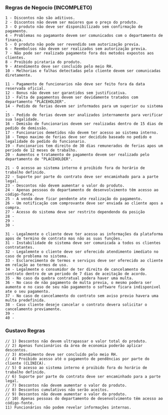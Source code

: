 ### Regras de Negocio (INCOMPLETO)

    1 - Discontos não são aditivos.
    2 - Discontos não devem ser maiores que o preço do produto.
    3 - O produto não deve ser disponibilizado sem confirmação de pagamento.
    4 - Problemas no pagamanto devem ser comunicados com o departamento de finança.
    5 - O produto não pode ser revendido sem autorização previa.
    6 - Reembolsos não devem ser realizados sem autorização previa.
    7 - Não pode ser realizado pagamento fora dos metodos expostos aos clientes.
    8 - Proibido pirataria do produto.
    9 - Atendimento deve ser concluído pelo meio RH.
    10 - Melhorias e falhas detectadas pelo cliente devem ser comunicadas diretamente.

    11 - Pagamento de funcionarios não deve ser feito fora da data reservada oficial.
    12 - Bonus não devem ser garantidos sem justificativa.
    13 - Falta de pagamentos devem ser devidamente tratados com departamento "PLACEHOLDER".
    14 - Pedido de ferias devem ser informados para um superior ou sistema .
    15 - Pedido de ferias devem ser analizados internamente para verificar sua legalidade.
    16 - Demisão de funcionarios devem ser realizadas dentro de 15 dias de pedido de demissão.
    17 - Funcionarios demetidos não devem ter acesso ao sistema interno.
    18 - Tempo maximo de ferias deve ser decidido baseado no pedido e legalidade do pedido do funcionario.
    19 - Funcionarios tem direito de 30 dias remunerados de ferias apos um periodo de 12 meses de trabalho.
    20 - Aumentos e tratamento de pagamento devem ser realizado pelo departamento de "PLACEHOLDER".

    21 - O acesso ao sistema interno é proibido fora do horário de trabalho definido.
    22 - Suporte por parte do contrato deve ser encaminhado para a parte legal.
    23 - Descontos não devem aumentar o valor do produto.
    24 - Apenas pessoas do departamento de desenvolvimento têm acesso ao código-fonte.
    25 - A venda deve ficar pendente ate realização do pagamento.
    26 - Um notificação com comprovante deve ser enviada ao cliente apos a compra.
    27 - Acesso do sistema deve ser restrito dependendo da posição
    28 - 
    29 - 
    30 - 

    31 - Legalmente o cliente deve ter acesso as informações da plataforma apos de termino de contrato mas não as suas funções.
    31 - Instabilidade de sistema deve ser comunicada a todos os clientes contratantes.
    32 - Legalemnte o cliente deve ser oferecido atendimento imediato no caso de problema no sistema.
    33 - Esclarecimento de termos e serviços deve ser oferecido ao cliente em relação ao termos de uso.
    34 - Legalmente o consumidor de ter direito de cancelamento de contrato dentro de um periodo de 7 dias de aceitação de acordo.
    35 - No caso da quebra contratual podera haver uma multa.
    36 - No caso de não pagamento de multa previa, o mesmo podera ser aumento e no caso de seu não pagamento o software ficara indisponivel ate o seu pagamento.
    37 - No caso de cancelamento do contrato sem aviso previo havera uma multa predefinida.
    38 - Caso cliente deseje cancelar o contrato devera solicitar o cancelamento previamente.
    39 -
    40 -

### Gustavo Regras

    // 1) Descontos não devem ultrapassar o valor total do produto.
    // 2) Apenas funcionários da área de economia poderão aplicar descontos.
    // 3) Atendimento deve ser concluído pelo meio RH.
    // 4) Proibido acesso até o pagamento de pendências por parte do cliente (CLINICA).
    // 5) O acesso ao sistema interno é proibido fora do horário de trabalho definido.
    // 6) Suporte por parte do contrato deve ser encaminhado para a parte legal.
    // 7) Descontos não devem aumentar o valor do produto.
    // 8) Descontos cumulativos não serão aceitos.
    // 9) Descontos não devem aumentar o valor do produto.
    // 10) Apenas pessoas do departamento de desenvolvimento têm acesso ao código-fonte.
    11) Funcionários não podem revelar informações internas.
